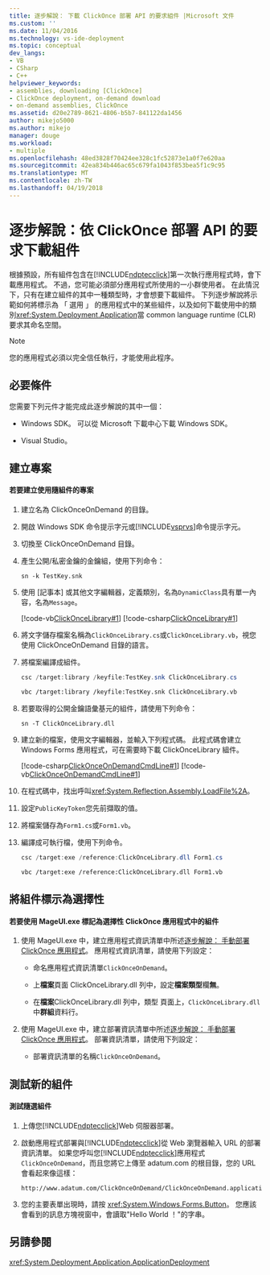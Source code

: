```yaml
---
title: 逐步解說： 下載 ClickOnce 部署 API 的要求組件 |Microsoft 文件
ms.custom: ''
ms.date: 11/04/2016
ms.technology: vs-ide-deployment
ms.topic: conceptual
dev_langs:
- VB
- CSharp
- C++
helpviewer_keywords:
- assemblies, downloading [ClickOnce]
- ClickOnce deployment, on-demand download
- on-demand assemblies, ClickOnce
ms.assetid: d20e2789-8621-4806-b5b7-841122da1456
author: mikejo5000
ms.author: mikejo
manager: douge
ms.workload:
- multiple
ms.openlocfilehash: 48ed3828f70424ee328c1fc52873e1a0f7e620aa
ms.sourcegitcommit: 42ea834b446ac65c679fa1043f853bea5f1c9c95
ms.translationtype: MT
ms.contentlocale: zh-TW
ms.lasthandoff: 04/19/2018
---
```

# <a name="walkthrough-downloading-assemblies-on-demand-with-the-clickonce-deployment-api"></a>逐步解說：依 ClickOnce 部署 API 的要求下載組件
根據預設，所有組件包含在[!INCLUDE[ndptecclick](../deployment/includes/ndptecclick_md.md)]第一次執行應用程式時，會下載應用程式。 不過，您可能必須部分應用程式所使用的一小群使用者。 在此情況下，只有在建立組件的其中一種類型時，才會想要下載組件。 下列逐步解說將示範如何將標示為 「 選用 」 的應用程式中的某些組件，以及如何下載使用中的類別<xref:System.Deployment.Application>當 common language runtime (CLR) 要求其命名空間。  
  
> [!NOTE]
>  您的應用程式必須以完全信任執行，才能使用此程序。  
  
## <a name="prerequisites"></a>必要條件  
 您需要下列元件才能完成此逐步解說的其中一個：  
  
-   Windows SDK。 可以從 Microsoft 下載中心下載 Windows SDK。  
  
-   Visual Studio。  
  
## <a name="creating-the-projects"></a>建立專案  
  
#### <a name="to-create-a-project-that-uses-an-on-demand-assembly"></a>若要建立使用隨組件的專案  
  
1.  建立名為 ClickOnceOnDemand 的目錄。  
  
2.  開啟 Windows SDK 命令提示字元或[!INCLUDE[vsprvs](../code-quality/includes/vsprvs_md.md)]命令提示字元。  
  
3.  切換至 ClickOnceOnDemand 目錄。  
  
4.  產生公開/私密金鑰的金鑰組，使用下列命令：  
  
    ```  
    sn -k TestKey.snk  
    ```  
  
5.  使用 [記事本] 或其他文字編輯器，定義類別，名為`DynamicClass`具有單一內容，名為`Message`。  
  
     [!code-vb[ClickOnceLibrary#1](../deployment/codesnippet/VisualBasic/walkthrough-downloading-assemblies-on-demand-with-the-clickonce-deployment-api_1.vb)]
     [!code-csharp[ClickOnceLibrary#1](../deployment/codesnippet/CSharp/walkthrough-downloading-assemblies-on-demand-with-the-clickonce-deployment-api_1.cs)]  
  
6.  將文字儲存檔案名稱為`ClickOnceLibrary.cs`或`ClickOnceLibrary.vb`，視您使用 ClickOnceOnDemand 目錄的語言。  
  
7.  將檔案編譯成組件。  
  
    ```csharp  
    csc /target:library /keyfile:TestKey.snk ClickOnceLibrary.cs  
    ```  
  
    ```vb  
    vbc /target:library /keyfile:TestKey.snk ClickOnceLibrary.vb  
    ```  
  
8.  若要取得的公開金鑰語彙基元的組件，請使用下列命令：  
  
    ```  
    sn -T ClickOnceLibrary.dll  
    ```  
  
9. 建立新的檔案，使用文字編輯器，並輸入下列程式碼。 此程式碼會建立 Windows Forms 應用程式，可在需要時下載 ClickOnceLibrary 組件。  
  
     [!code-csharp[ClickOnceOnDemandCmdLine#1](../deployment/codesnippet/CSharp/walkthrough-downloading-assemblies-on-demand-with-the-clickonce-deployment-api_2.cs)]
     [!code-vb[ClickOnceOnDemandCmdLine#1](../deployment/codesnippet/VisualBasic/walkthrough-downloading-assemblies-on-demand-with-the-clickonce-deployment-api_2.vb)]  
  
10. 在程式碼中，找出呼叫<xref:System.Reflection.Assembly.LoadFile%2A>。  
  
11. 設定`PublicKeyToken`您先前擷取的值。  
  
12. 將檔案儲存為`Form1.cs`或`Form1.vb`。  
  
13. 編譯成可執行檔，使用下列命令。  
  
    ```csharp  
    csc /target:exe /reference:ClickOnceLibrary.dll Form1.cs  
    ```  
  
    ```vb  
    vbc /target:exe /reference:ClickOnceLibrary.dll Form1.vb  
    ```  
  
## <a name="marking-assemblies-as-optional"></a>將組件標示為選擇性  
  
#### <a name="to-mark-assemblies-as-optional-in-your-clickonce-application-by-using-mageuiexe"></a>若要使用 MageUI.exe 標記為選擇性 ClickOnce 應用程式中的組件  
  
1.  使用 MageUI.exe 中，建立應用程式資訊清單中所述[逐步解說： 手動部署 ClickOnce 應用程式](../deployment/walkthrough-manually-deploying-a-clickonce-application.md)。 應用程式資訊清單，請使用下列設定：  
  
    -   命名應用程式資訊清單`ClickOnceOnDemand`。  
  
    -   上**檔案**頁面 ClickOnceLibrary.dll 列中，設定**檔案類型**欄**無**。  
  
    -   在**檔案**ClickOnceLibrary.dll 列中，類型 頁面上，`ClickOnceLibrary.dll`中**群組**資料行。  
  
2.  使用 MageUI.exe 中，建立部署資訊清單中所述[逐步解說： 手動部署 ClickOnce 應用程式](../deployment/walkthrough-manually-deploying-a-clickonce-application.md)。 部署資訊清單，請使用下列設定：  
  
    -   部署資訊清單的名稱`ClickOnceOnDemand`。  
  
## <a name="testing-the-new-assembly"></a>測試新的組件  
  
#### <a name="to-test-your-on-demand-assembly"></a>測試隨選組件  
  
1.  上傳您[!INCLUDE[ndptecclick](../deployment/includes/ndptecclick_md.md)]Web 伺服器部署。  
  
2.  啟動應用程式部署與[!INCLUDE[ndptecclick](../deployment/includes/ndptecclick_md.md)]從 Web 瀏覽器輸入 URL 的部署資訊清單。 如果您呼叫您[!INCLUDE[ndptecclick](../deployment/includes/ndptecclick_md.md)]應用程式`ClickOnceOnDemand`，而且您將它上傳至 adatum.com 的根目錄，您的 URL 會看起來像這樣：  
  
    ```  
    http://www.adatum.com/ClickOnceOnDemand/ClickOnceOnDemand.application  
    ```  
  
3.  您的主要表單出現時，請按 <xref:System.Windows.Forms.Button>。 您應該會看到的訊息方塊視窗中，會讀取"Hello World ！"的字串。  
  
## <a name="see-also"></a>另請參閱  
 <xref:System.Deployment.Application.ApplicationDeployment>